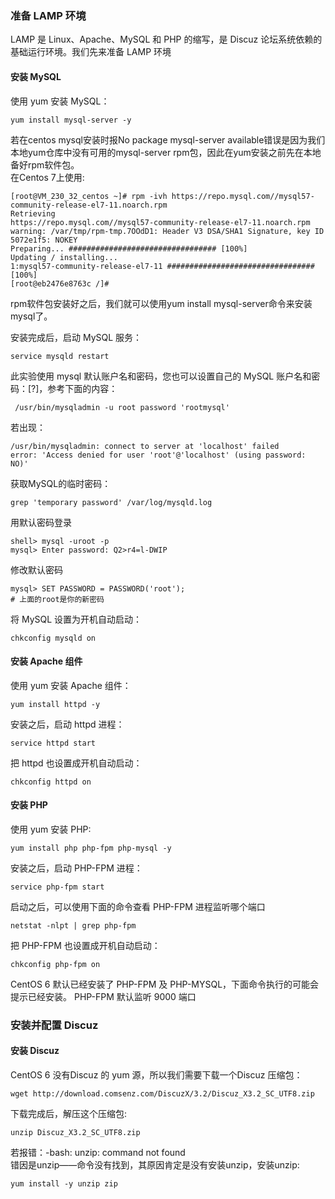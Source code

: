 ### 准备 LAMP 环境
LAMP 是 Linux、Apache、MySQL 和 PHP 的缩写，是 Discuz 论坛系统依赖的基础运行环境。我们先来准备 LAMP 环境

#### 安装 MySQL
使用 yum 安装 MySQL：
```base
yum install mysql-server -y
```

若在centos mysql安装时报No package mysql-server available错误是因为我们本地yum仓库中没有可用的mysql-server rpm包，因此在yum安装之前先在本地备好rpm软件包。<br/>
在Centos 7上使用:
```base
[root@VM_230_32_centos ~]# rpm -ivh https://repo.mysql.com//mysql57-community-release-el7-11.noarch.rpm
Retrieving 
https://repo.mysql.com//mysql57-community-release-el7-11.noarch.rpm
warning: /var/tmp/rpm-tmp.7OOdD1: Header V3 DSA/SHA1 Signature, key ID 5072e1f5: NOKEY
Preparing... ################################# [100%]
Updating / installing...
1:mysql57-community-release-el7-11 ################################# [100%]
[root@eb2476e8763c /]#
```
rpm软件包安装好之后，我们就可以使用yum install mysql-server命令来安装mysql了。


安装完成后，启动 MySQL 服务：
```base
service mysqld restart
```
此实验使用 mysql 默认账户名和密码，您也可以设置自己的 MySQL 账户名和密码：[?]，参考下面的内容：
```base
 /usr/bin/mysqladmin -u root password 'rootmysql'
```
若出现：
```base
/usr/bin/mysqladmin: connect to server at 'localhost' failed
error: 'Access denied for user 'root'@'localhost' (using password: NO)'
```
获取MySQL的临时密码：
```base
grep 'temporary password' /var/log/mysqld.log
```
用默认密码登录
```base
shell> mysql -uroot -p
mysql> Enter password: Q2>r4=l-DWIP
```
修改默认密码
```base
mysql> SET PASSWORD = PASSWORD('root');
# 上面的root是你的新密码
```

将 MySQL 设置为开机自动启动：
```base
chkconfig mysqld on
```

#### 安装 Apache 组件
使用 yum 安装 Apache 组件：
```base
yum install httpd -y
```
安装之后，启动 httpd 进程：
```base
service httpd start
```
把 httpd 也设置成开机自动启动：
```base
chkconfig httpd on
```
#### 安装 PHP
使用 yum 安装 PHP:
```base
yum install php php-fpm php-mysql -y
```
安装之后，启动 PHP-FPM 进程：
```base
service php-fpm start
```
启动之后，可以使用下面的命令查看 PHP-FPM 进程监听哪个端口
```base
netstat -nlpt | grep php-fpm
```
把 PHP-FPM 也设置成开机自动启动：
```base
chkconfig php-fpm on
```
CentOS 6 默认已经安装了 PHP-FPM 及 PHP-MYSQL，下面命令执行的可能会提示已经安装。
PHP-FPM 默认监听 9000 端口

### 安装并配置 Discuz
#### 安装 Discuz
CentOS 6 没有Discuz 的 yum 源，所以我们需要下载一个Discuz 压缩包：
```base
wget http://download.comsenz.com/DiscuzX/3.2/Discuz_X3.2_SC_UTF8.zip
````
下载完成后，解压这个压缩包:
```base
unzip Discuz_X3.2_SC_UTF8.zip
```
若报错：-bash: unzip: command not found  <br/>
错因是unzip——命令没有找到，其原因肯定是没有安装unzip，安装unzip:
```base
yum install -y unzip zip
```



